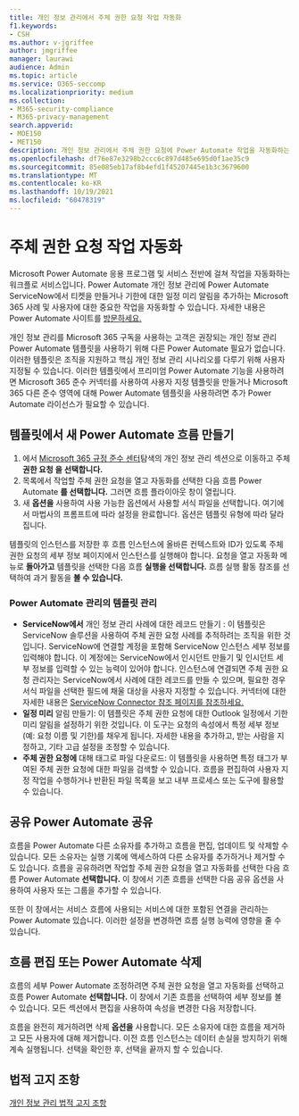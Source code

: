 ```yaml
---
title: 개인 정보 관리에서 주체 권한 요청 작업 자동화
f1.keywords:
- CSH
ms.author: v-jgriffee
author: jmgriffee
manager: laurawi
audience: Admin
ms.topic: article
ms.service: O365-seccomp
ms.localizationpriority: medium
ms.collection:
- M365-security-compliance
- M365-privacy-management
search.appverid:
- MOE150
- MET150
description: 개인 정보 관리에서 주체 권한 요청에 Power Automate 작업을 자동화하는 데 도움이 되는 Microsoft 365를 사용하는 방법을 설명합니다.
ms.openlocfilehash: df76e87e3298b2ccc6c897d485e695d0f1ae35c9
ms.sourcegitcommit: 85e085eb17af8b4efd1f45207445e1b3c3679600
ms.translationtype: MT
ms.contentlocale: ko-KR
ms.lasthandoff: 10/19/2021
ms.locfileid: "60478319"
---
```

# <a name="automate-subject-rights-requests-tasks"></a>주체 권한 요청 작업 자동화

Microsoft Power Automate 응용 프로그램 및 서비스 전반에 걸쳐 작업을 자동화하는 워크플로 서비스입니다. Power Automate 개인 정보 관리에 Power Automate ServiceNow에서 티켓을 만들거나 기한에 대한 일정 미리 알림을 추가하는 Microsoft 365 사례 및 사용자에 대한 중요한 작업을 자동화할 수 있습니다. 자세한 내용은 Power Automate 사이트를 [방문하세요.](/power-automate/getting-started)

개인 정보 관리를 Microsoft 365 구독을 사용하는 고객은 권장되는 개인 정보 관리 Power Automate 템플릿을 사용하기 위해 다른 Power Automate 필요가 없습니다. 이러한 템플릿은 조직을 지원하고 핵심 개인 정보 관리 시나리오를 다루기 위해 사용자 지정될 수 있습니다. 이러한 템플릿에서 프리미엄 Power Automate 기능을 사용하려면 Microsoft 365 준수 커넥터를 사용하여 사용자 지정 템플릿을 만들거나 Microsoft 365 다른 준수 영역에 대해 Power Automate 템플릿을 사용하려면 추가 Power Automate 라이선스가 필요할 수 있습니다.

## <a name="create-a-new-power-automate-flow-from-a-template"></a>템플릿에서 새 Power Automate 흐름 만들기

1. 에서 [Microsoft 365 규정 준수 센터](https://compliance.microsoft.com/)탐색의 개인 정보 관리 섹션으로 이동하고 주체 **권한 요청 을 선택합니다.**
1. 목록에서 작업할 주체 권한 요청을 열고 자동화를 선택한 다음 흐름 Power Automate **를 선택합니다.** 그러면 흐름 플라이아웃 창이 열립니다.
1. 새 **옵션을** 사용하여 사용 가능한 옵션에서 사용할 서식 파일을 선택합니다. 여기에서 마법사의 프롬프트에 따라 설정을 완료합니다. 옵션은 템플릿 유형에 따라 달라집니다.

템플릿의 인스턴스를 저장한 후 흐름 인스턴스에 올바른 컨텍스트와 ID가 있도록 주체 권한 요청의 세부 정보 페이지에서 인스턴스를 실행해야 합니다. 요청을 열고 자동화 메뉴로 **돌아가고** 템플릿을 선택한 다음 흐름 **실행을 선택합니다.** 흐름 실행 활동 참조를 선택하여 과거 활동을 **볼 수 있습니다.**

### <a name="power-automate-templates-in-privacy-management"></a>Power Automate 관리의 템플릿 관리

- **ServiceNow에서** 개인 정보 관리 사례에 대한 레코드 만들기 : 이 템플릿은 ServiceNow 솔루션을 사용하여 주체 권한 요청 사례를 추적하려는 조직을 위한 것입니다. ServiceNow에 연결할 계정을 포함해 ServiceNow 인스턴스 세부 정보를 입력해야 합니다. 이 계정에는 ServiceNow에서 인시던트 만들기 및 인시던트 세부 정보를 입력할 수 있는 능력이 있어야 합니다. 인스턴스에 연결되면 주체 권한 요청 관리자는 ServiceNow에서 사례에 대한 레코드를 만들 수 있으며, 필요한 경우 서식 파일을 선택한 필드에 채울 대상을 사용자 지정할 수 있습니다. 커넥터에 대한 자세한 내용은 [ServiceNow Connector 참조 페이지를 참조하세요.](/connectors/service-now/)
- **일정 미리** 알림 만들기: 이 템플릿은 주체 권한 요청에 대한 Outlook 일정에서 기한 미리 알림을 설정하기 위한 것입니다. 이 도구는 요청의 속성에서 특정 세부 정보(예: 요청 이름 및 기한)를 채우게 됩니다. 자세한 내용을 추가하고, 받는 사람을 지정하고, 기타 고급 설정을 조정할 수 있습니다.
- **주체 권한 요청에** 대해 태그로 파일 다운로드: 이 템플릿을 사용하면 특정 태그가 부여된 주체 권한 요청에 대한 파일을 검색할 수 있습니다. 흐름을 편집하여 사용자 지정 작업을 수행하거나 반환된 파일 목록을 보고 내부 프로세스 또는 도구에 활용할 수 있습니다.

## <a name="share-a-power-automate-flow"></a>공유 Power Automate 공유

흐름을 Power Automate 다른 소유자를 추가하고 흐름을 편집, 업데이트 및 삭제할 수 있습니다. 모든 소유자는 실행 기록에 액세스하여 다른 소유자를 추가하거나 제거할 수도 있습니다. 흐름을 공유하려면 작업할 주체 권한 요청을 열고 자동화를 선택한 다음 흐름 Power Automate **선택합니다.**  이 창에서 기존 흐름을 선택한 다음 공유 옵션을 사용하여 사용자 또는 그룹을 추가할 수 있습니다.

또한 이 창에서는 서비스 흐름에 사용되는 서비스에 대한 포함된 연결을 관리하는 Power Automate 있습니다. 이러한 설정을 변경하면 흐름 실행 능력에 영향을 줄 수 있습니다.

## <a name="edit-or-delete-power-automate-flow"></a>흐름 편집 또는 Power Automate 삭제

흐름의 세부 Power Automate 조정하려면 주체 권한 요청을 열고 자동화를 선택하고 흐름 Power Automate **선택합니다.** 이 창에서 기존 흐름을 선택하여 세부 정보를 볼 수 있습니다. 모든 섹션에서 편집을 사용하여 속성을 변경한 다음 저장합니다.

흐름을 완전히 제거하려면 삭제 **옵션을** 사용합니다. 모든 소유자에 대한 흐름을 제거하고 모든 사용자에 대해 제거합니다. 이전 흐름 인스턴스는 데이터 손실을 방지하기 위해 계속 실행됩니다. 선택을 확인한 후, 선택을 끝까지 할 수 있습니다.

## <a name="legal-disclaimer"></a>법적 고지 조항

[개인 정보 관리 법적 고지 조항](privacy-management-disclaimer.md)
